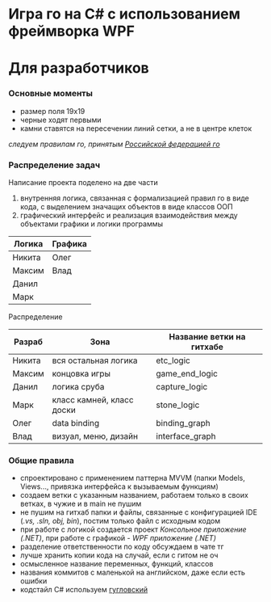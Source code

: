 # Игра го на C\# с использованием фреймворка WPF 



# Для разработчиков

### Основные моменты

* размер поля 19x19
* черные ходят первыми
* камни ставятся на пересечении линий сетки, а не в центре клеток

*следуем правилам го, принятым [Российской федерацией го](https://gofederation.ru/pages/1007066320)*

### Распределение задач

Написание проекта поделено на две части
1. внутренняя логика, связанная с формализацией правил го в виде кода,
с выделением значащих объектов в виде классов ООП
2. графический интерфейс и реализация взаимодействия между
объектами графики и логики программы

| Логика | Графика |
| -------| ------- |
| Никита |  Олег   |
| Максим |  Влад   |
| Данил  |         |
| Марк   |         |

Распределение

| Разраб |          Зона                 |  Название ветки на гитхабе |
| -------| ----------------------------- | -------------------------- |
| Никита |   вся остальная логика        |   etc_logic                |
| Максим |   концовка игры               |   game_end_logic           |
| Данил  |   логика сруба                |   capture_logic            |
| Марк   |   класс камней, класс доски   |   stone_logic              |
| Олег   |   data binding                |   binding_graph            |
| Влад   |   визуал, меню, дизайн        |   interface_graph          |

### Общие правила

* спроектировано с применением паттерна MVVM (папки Models, Views..., привязка интерфейса к вызываемым функциям)
* создаем ветки с указанным названием, 
работаем только в своих ветках, в чужие и в main не пушим
* не пушим на гитхаб папки и файлы, связанные с конфигурацией IDE
(*.vs, .sln, obj, bin*), постим только файл с исходным кодом
* при работе с логикой создается проект *Консольное приложение (.NET)*,
при работе с графикой - *WPF приложение (.NET)*  
* разделение ответственности по коду обсуждаем в чате тг
* лучше хранить копии кода на случай, если с гитом не оч
* осмысленное название переменных, функций, классов
* названия коммитов с маленькой на английском, даже если есть ошибки
* кодстайл C# используем [гугловский](https://learn.microsoft.com/ru-ru/dotnet/csharp/fundamentals/coding-style/coding-conventions)
